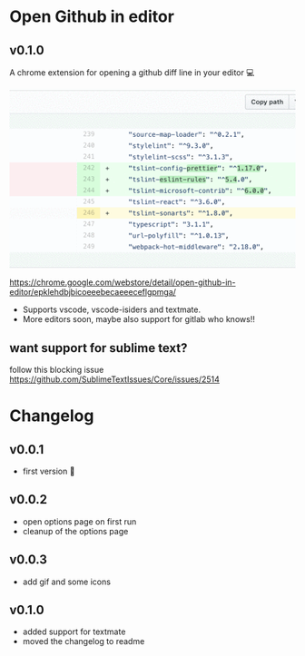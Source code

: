 # Open Github in editor

## v0.1.0

A chrome extension for opening a github diff line in your editor 💻

![](record.gif)

https://chrome.google.com/webstore/detail/open-github-in-editor/epklehdbjbicoeeebecaeeeceflgpmga/

- Supports vscode, vscode-isiders and textmate.
- More editors soon, maybe also support for gitlab who knows!!

## want support for sublime text?

follow this blocking issue https://github.com/SublimeTextIssues/Core/issues/2514

# Changelog

## v0.0.1

- first version 🎉

## v0.0.2

- open options page on first run
- cleanup of the options page

## v0.0.3

- add gif and some icons

## v0.1.0

- added support for textmate
- moved the changelog to readme
